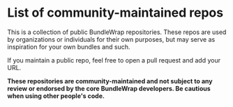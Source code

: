 # List of community-maintained repos

This is a collection of public BundleWrap repositories. These repos are used by organizations or individuals for their own purposes, but may serve as inspiration for your own bundles and such.

If you maintain a public repo, feel free to open a pull request and add your URL.

**These repositories are community-maintained and not subject to any review or endorsed by the core BundleWrap developers. Be cautious when using other people's code.**
